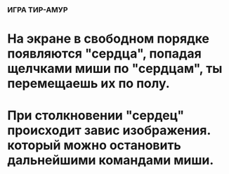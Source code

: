 ### ИГРА ТИР-АМУР
# На экране в свободном порядке появляются "сердца", попадая щелчками миши по "сердцам", ты перемещаешь их по полу. 
# При столкновении "сердец" происходит завис изображения. который можно остановить дальнейшими командами миши.
